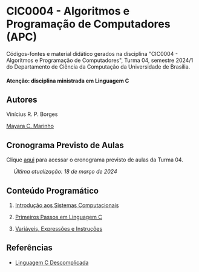 # CIC0004 - Algoritmos e Programação de Computadores (APC)

Códigos-fontes e material didático gerados na disciplina "CIC0004 - Algoritmos e Programação de Computadores", Turma 04, semestre 2024/1 do Departamento de Ciência da Computação da Universidade de Brasília.

#### Atenção: disciplina ministrada em Linguagem C


## Autores

Vinícius R. P. Borges

[Mayara C. Marinho](https://github.com/mayarachew)

## Cronograma Previsto de Aulas

Clique [aqui](cic0004_t04_20241_cronogramaPrevistoAulas.pdf) para acessar o cronograma previsto de aulas da Turma 04.

&nbsp;&nbsp;&nbsp;&nbsp; *Última atualização: 18 de março de 2024*


## Conteúdo Programático

1. [Introdução aos Sistemas Computacionais](isc/readme.md)

2. [Primeiros Passos em Linguagem C](c_intro/README.md)

3. [Variáveis, Expressões e Instruções](var_exp_inst/README.md)

## Referências

- [Linguagem C Descomplicada](https://programacaodescomplicada.wordpress.com/indice/linguagem-c/)
   
<!--  
2. Variáveis, expressões e instruções

   2.1. [Exemplos de leitura/escrita de dados em Python](var_exp_inst/README.md)
  
   2.2. [Beecrowd 1020 - Age in Days](https://www.beecrowd.com.br/judge/en/problems/view/1020) [[Solução](var_exp_inst/beecrowd_1020.py)]

   2.3. [Beecrowd 2413 - Busca na Internet](https://www.beecrowd.com.br/judge/en/problems/view/2413) [[Solução](var_exp_inst/beecrowd_2413.py)]
   
   2.4. [Beecrowd 2416 - Corrida](https://www.beecrowd.com.br/judge/en/problems/view/2416) [[Solução](var_exp_inst/beecrowd_2416.py)]
   
   2.5. [Beecrowd 2786 - School Floor](https://www.beecrowd.com.br/judge/en/problems/view/2786) [[Solução](var_exp_inst/beecrowd_2786.py)]
   
   2.6. [Beecrowd 3346 - Flutuação do PIB](https://www.beecrowd.com.br/judge/pt/problems/view/3346) [[Solução](var_exp_inst/beecrowd_3346.py)]


3. Estruturas Condicionais

   3.1. [Highlights de Estruturas Condicionais](condicionais/highlights.ipynb)

   3.2. [Beecrowd 2375 - Sedex](https://www.beecrowd.com.br/judge/en/problems/view/2375) [[Solução com AND](condicionais/beecrowd_2375_and.py)] [[Solução com OR](condicionais/beecrowd_2375_or.py)]

   3.3. [Beecrowd 2455 - Gangorra](https://www.beecrowd.com.br/judge/en/problems/view/2455) [[Solução](condicionais/beecrowd_2455.py)]

   3.4. [Beecrowd 1051 - Imposto de Renda](https://www.beecrowd.com.br/judge/pt/problems/view/1051) [[Solução](condicionais/beecrowd_1051.py)] 

   3.5. [Beecrowd 1041 - Coordinates of a Point](https://www.beecrowd.com.br/judge/en/problems/view/1041) [[Solução](condicionais/beecrowd_1041.py)]

   3.6. [Beecrowd 1048 - Aumento de Salário](https://www.beecrowd.com.br/judge/pt/problems/view/1048) [[Solução](condicionais/beecrowd_1048.py)]

4. Funções

   4.1. [Highlights de Funções](funcoes/README.md)
   
   4.2. [Funções Matemáticas no Python](funcoes/funcoes_matematicas_python.ipynb)

5. Recursividade

    5.1. [Highlights de Recursividade](funcoes_recursividade/README.md)
   
    5.2. [Contagem Decrescente](funcoes_recursividade/contagem.py)

    5.3. [Contagem Crescente de 2 em 2](funcoes_recursividade/contagem2.py)
    
    5.4. [Máximo Divisor Comum (Greatest Common Divisor - GCD)](funcoes_recursividade/gcd.md)

    5.5. [Exponenciação Rápida](funcoes_recursividade/fastexp.md)
   
    5.6. [Beecrowd 2166 - Square Root of 2](https://www.beecrowd.com.br/judge/en/problems/view/2166) [[Solução](funcoes_recursividade/beecrowd_2166.py)]

6. Estruturas de Repetição

   6.1. [Highlights de Estruturas de Repetição](iteracao/notas_aula_iteracao.ipynb)

   6.2. [Beecrowd 1585 - Making Kites](https://www.beecrowd.com.br/judge/en/problems/view/1585) [[Solução](iteracao/beecrowd_1585.py)]
   
   6.3. [Beecrowd 1247 - Coast Guard](https://www.beecrowd.com.br/judge/en/problems/view/1247) [[Solução](iteracao/beecrowd_1247.py)]

   6.4. [Beecrowd 1573 - Chocolate Factory](https://www.beecrowd.com.br/judge/en/problems/view/1573) [[Solução](iteracao/beecrowd_1573.py)]
   
   6.5. [Beecrowd 2297 - Bafo](https://www.beecrowd.com.br/judge/en/problems/view/2297) [[Solução](iteracao/beecrowd_2297.py)]

   6.6. [Beecrowd 3058 - Supermercado](https://www.beecrowd.com.br/judge/en/problems/view/3058) [[Solução](iteracao/beecrowd_3058.py)]

   6.7. [Beecrowd 2238 - Divisores](https://www.beecrowd.com.br/judge/en/problems/view/2238) [[Solução](iteracao/beecrowd_2238.py)]

   6.8. [Beecrowd 1441 - Hailstone Sequences](https://www.beecrowd.com.br/judge/en/problems/view/1441) [[Solução](funcoes_recursividade/beecrowd_1441.py)]

7. Strings

   7.1. [Highlights de Strings](iteracao/notas_aula_strings.ipynb)
 
   7.2. [Beecrowd 2866 - Cryptotext](https://www.beecrowd.com.br/judge/en/problems/view/2866) [[Solução](strings/beecrowd_2866.py)]
   
   7.3. [Beecrowd 1253 - Caesar Cipher](https://www.beecrowd.com.br/judge/en/problems/view/1253) [[Solução](strings/beecrowd_1253.py)] [[Solução](strings/beecrowd_1253_2.py)]

   7.4. [Beecrowd 1024 - Criptografia](https://www.beecrowd.com.br/judge/pt/problems/view/1024) [[Solução](strings/beecrowd_1024.py)]

   7.5. [Beecrowd 1607 - Avance as Letras](https://www.beecrowd.com.br/judge/en/problems/view/1607) [[Solução](strings/beecrowd_1607.py)]

8. Listas Homogêneas

   8.1. [Highlights de Listas](listas/cap08_listas.ipynb)

   8.2. [Beecrowd 2328 - Chocolate](https://www.beecrowd.com.br/judge/en/problems/view/2328) [[Solução](iteracao/beecrowd_2328.py)]
 
   8.3. [Beecrowd 2807 - Iccanobif](https://www.beecrowd.com.br/judge/en/problems/view/2807) [[Solução](listas/beecrowd_2807.py)]
   
   8.4. [Beecrowd 2345 - Assigning Teams](https://www.beecrowd.com.br/judge/en/problems/view/2345) [[Solução](listas/beecrowd_2345.py)] *dá para fazer sem listas*
   
   8.5. [Beecrowd 1259 - Even or Odd](https://www.beecrowd.com.br/judge/en/problems/view/1259) [[Solução](listas/beecrowd_1259.py)]
   
   8.6. [Beecrowd 1375 - Pole Position](https://www.beecrowd.com.br/judge/en/problems/view/1375) [[Solução](listas/beecrowd_1375.py)]

9. Listas Heterogêneas

   9.1. [Beecrowd 1181 - Line in Array](https://www.beecrowd.com.br/judge/en/problems/view/1181) [[Solução](listas/beecrowd_1181.py)]

   9.2. [Beecrowd 2552 - CheeseBreadSweeper](https://www.beecrowd.com.br/judge/en/problems/view/2552) [[Solução](listas/beecrowd_2552.py)]

   9.3. [Beecrowd 1383 - Sudoku](https://www.beecrowd.com.br/judge/pt/problems/view/1383) [[Solução](listas/beecrowd_1383.py)]

10. Dicionários e Tuplas

    10.1. [Highlights de Dicionários](dicionarios/cap9_dicionarios.ipynb)
   
    10.2. [Beecrowd 1168 - LED](https://www.beecrowd.com.br/judge/en/problems/view/1168) [[Solução](dicionarios/beecrowd_1168.py)]

    10.3. [Beecrowd 1318 - Fake Tickets](https://www.beecrowd.com.br/judge/en/problems/view/1318) [[Solução](dicionarios/beecrowd_1318.py)]

    10.4. [Beecrowd 2370 - Times](https://www.beecrowd.com.br/judge/en/problems/view/2370) [[Solução](dicionarios/beecrowd_2370.py)]
   
    10.5. [Notebook Python: Funções Lambda e Ordenação de Dicionários](dicionarios/apc_lambda_dicionarios.ipynb)
   
## Simulados

- **(18/10/2023)** [Simulado Prova 1](simulados/README.md)

- **(14-16/10/2023)** [Simulado Prova 2](simulados/README.md)
 
- **(14-16/10/2023)** [Simulado Prova 2 (Reboot)](simulados/README.md)

- **(13/12/2023)** [Simulado Prova 3](simulados/README.md)

## Provas

- **(20/10/2023)** [Prova 1](provas/README.md)
  
- **(17/11/2023)** [Prova 2](provas/README.md)

- **(15/12/2023)** [Prova 3](provas/README.md)
 
- **(18/12/2023)** [Prova de Reposição](provas/README.md)

- **(20/12/2023)** [Prova Substitutiva](provas/README.md)

## Projeto

- [Casos de Teste](projeto/README.md)



9. Dicionários e Listas

    9.1. [Notas de aula](dicionarios/cap9_dicionarios.ipynb)
   
    9.2. [Beecrowd 1168 - LED](https://www.beecrowd.com.br/judge/en/problems/view/1168) [[Solução](dicionarios/beecrowd_1168.py)]

    9.3. [Beecrowd 1318 - Fake Tickets](https://www.beecrowd.com.br/judge/en/problems/view/1318) [[Solução](dicionarios/beecrowd_1318.py)]

    9.4. [Beecrowd 2370 - Times](https://www.beecrowd.com.br/judge/en/problems/view/2370) [[Solução](dicionarios/beecrowd_2370.py)]
   
    9.5. [Notebook Python: Funções Lambda e Ordenação de Dicionários](dicionarios/apc_lambda_dicionarios.ipynb)



11. Ordenação

    11.1. [Bubble Sort com contagem de trocas](ordenacao/ordenacao.py)

12. Arquivos

    12.1. [Arquivo 1](arquivos/diario-oficial.json)

    12.2. [Arquivo 2](arquivos/DODF%20228%2008-12-2021.json)



- **(12/07/2023)** [Simulado Prova 2](simulados/README.md)

## Revisão para Provas

### Prova 1 (29/05/2023)

   1. [Beecrowd 2557 - R+L=J](https://www.beecrowd.com.br/judge/pt/problems/view/2557) [[Solução](prova1/beecrowd_2557.py)]
   
   2. [Beecrowd 1478 - Matriz Quadrada II](https://www.beecrowd.com.br/judge/pt/problems/view/1478) [[Solução](prova1/beecrowd_1478.py)]-->
 
<!--
- 

- **(08/02/2023)** [Simulado Prova 3](simulados/README.md)
     
 -->

